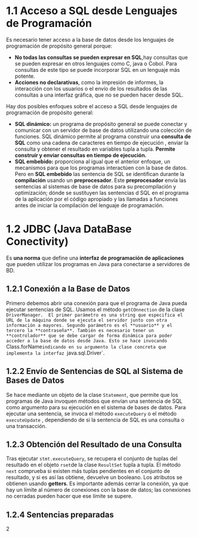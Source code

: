# 1.1 Acceso a SQL desde Lenguajes de Programación
Es necesario tener acceso a la base de datos desde los lenguajes de programación de propósito general porque: 
- **No todas las consultas se pueden expresar en SQL**,hay consultas que se pueden expresar en otros lenguajes como C, java o Cobol. Para consultas de este tipo se puede incorporar SQL en un lenguaje más potente.
- **Acciones no declarativas**, como la impresión de informes, la interacción con los usuarios o el envío de los resultados de las consultas a una interfaz gráfica, que no se pueden hacer desde SQL.

Hay dos posibles enfoques sobre el acceso a SQL desde lenguajes de programación de propósito general:
- **SQL dinámico:** un programa de propósito general se puede conectar y comunicar con un servidor de base de datos utilizando una colección de funciones. SQL dinámico permite al programa construir una **consulta de SQL** como una cadena de caracteres en tiempo de ejecución , enviar la consulta y obtener el resultado en variables tupla a tupla. **Permite construir y enviar consultas en tiempo de ejecución.**
- **SQL embebido:** proporciona al igual que el anterior enfoque, un mecanismos para que los programas interactúen con la base de datos. Pero en **SQL embebido** las sentencia de SQL se identifican durante la **compilación** usando un **preprocesador**. Este **preprocesador** envía las sentencias al sistemas de base de datos para su precompilación y optimización; dónde se sustituyen las sentencias d SQL en el programa de la aplicación por el código apropiado y las llamadas a funciones antes de iniciar la compilación del lenguaje de programación.

# 1.2 JDBC (Java DataBase Conectivity)
Es **una norma** que define una **interfaz de programación de aplicaciones** que pueden utilizar los programas en Java para conectarse a servidores de BD.

## 1.2.1 Conexión a la Base de Datos
Primero debemos abrir una conexión para que el programa de Java pueda ejecutar sentencias de SQL. Usamos el método `getCOnnection` de la clase `DriverManager. 
El primer parámetro es una string que especifica el URL de la máquina donde se ejecuta el servidor junto con otra información a mayores. Segundo parámetro es el **usuario** y el tercero la **contraseña**.
También es necesario tener un **controlador** que se debe cargar de forma dinámica para poder acceder a la base de datos desde Java. Esto se hace invocando `Class.forName`indicando en su argumento la clase concreta que implementa la interfaz `java.sql.Driver`.

## 1.2.2 Envío de Sentencias de SQL al Sistema de Bases de Datos
Se hace mediante un objeto de la clase `Statement`, que permite que los programas de Java invoquen métodos que envían una sentencia de SQL como argumento para su ejecución en el sistema de bases de datos. 
Para ejecutar una sentencia, se invoca el método `executeQuery` o el método `executeUpdate` , dependiendo de si la sentencia de SQL es una consulta o una transacción. 

## 1.2.3 Obtención del Resultado de una Consulta
Tras ejecutar `stmt.executeQuery`, se recupera el conjunto de tuplas del resultado en el objeto `rset`de la clase `ResultSet` tupla a tupla. El método `next` comprueba si existen más tuplas pendientes en el conjunto de resultado, y si es así las obtiene, devuelve un booleano. Los atributos se obtienen usando **getters**. Es importante además cerrar la conexión, ya que hay un límite al número de conexiones con la base de datos; las conexiones no cerradas pueden hacer que ese límite se supere.

## 1.2.4 Sentencias preparadas
2